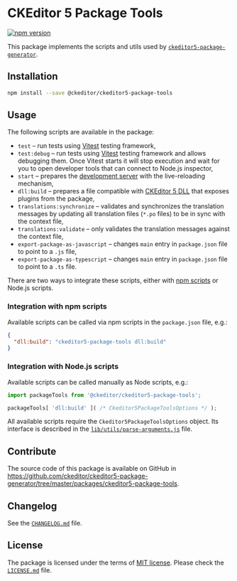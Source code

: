 # CKEditor 5 Package Tools

[![npm version](https://badge.fury.io/js/@ckeditor%2Fckeditor5-package-tools.svg)](https://badge.fury.io/js/@ckeditor%2Fckeditor5-package-tools)

This package implements the scripts and utils used by [`ckeditor5-package-generator`](https://www.npmjs.com/package/ckeditor5-package-generator).

## Installation

```bash
npm install --save @ckeditor/ckeditor5-package-tools
```

## Usage

The following scripts are available in the package:

* `test` &ndash; run tests using [Vitest](https://vitest.dev/) testing framework,
* `test:debug` &ndash; run tests using [Vitest](https://vitest.dev/) testing framework and allows debugging them. Once Vitest starts it will stop execution and wait for you to open developer tools that can connect to Node.js inspector,
* `start` &ndash; prepares the [development server](https://webpack.js.org/configuration/dev-server/) with the live-reloading mechanism,
* `dll:build` &ndash; prepares a file compatible with [CKEditor 5 DLL](https://ckeditor.com/docs/ckeditor5/latest/builds/guides/development/dll-builds.html) that exposes plugins from the package,
* `translations:synchronize` &ndash; validates and synchronizes the translation messages by updating all translation files (`*.po` files) to be in sync with the context file,
* `translations:validate` &ndash; only validates the translation messages against the context file,
* `export-package-as-javascript` &ndash; changes `main` entry in `package.json` file to point to a `.js` file,
* `export-package-as-typescript` &ndash; changes `main` entry in `package.json` file to point to a `.ts` file.

There are two ways to integrate these scripts, either with [npm scripts](https://docs.npmjs.com/cli/v7/using-npm/scripts) or Node.js scripts.

### Integration with npm scripts

Available scripts can be called via npm scripts in the `package.json` file, e.g.:

```json
{
  "dll:build": "ckeditor5-package-tools dll:build"
}
```

### Integration with Node.js scripts

Available scripts can be called manually as Node scripts, e.g.:

```js
import packageTools from '@ckeditor/ckeditor5-package-tools';

packageTools[ 'dll:build' ]( /* Ckeditor5PackageToolsOptions */ );
```

All available scripts require the `Ckeditor5PackageToolsOptions` object. Its interface is described in the [`lib/utils/parse-arguments.js`](https://github.com/ckeditor/ckeditor5-package-generator/blob/master/packages/ckeditor5-package-tools/lib/utils/parse-arguments.js) file.

## Contribute

The source code of this package is available on GitHub in https://github.com/ckeditor/ckeditor5-package-generator/tree/master/packages/ckeditor5-package-tools.

## Changelog

See the [`CHANGELOG.md`](https://github.com/ckeditor/ckeditor5-package-generator/blob/master/CHANGELOG.md) file.

## License

The package is licensed under the terms of [MIT license](https://opensource.org/licenses/MIT). Please check the [`LICENSE.md`](https://github.com/ckeditor/ckeditor5-package-generator/blob/master/packages/ckeditor5-package-tools/LICENSE.md) file.
